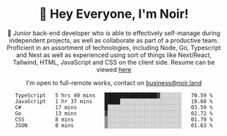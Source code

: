 <div align="center">

<h1 align="center">👋 Hey Everyone, I'm Noir! </h1>
  
<p>
  
 🎉 Junior back-end developer who is able to effectively self-manage during independent projects, as well as collaborate as part of a productive team. Proficient in an assortment of technologies, including Node, Go, Typescript and Nest as well as experienced using sort of things like Next/React, Tailwind, HTML, JavaScript and CSS on the client side. Resume can be viewed [here](https://cdn.noir.land/resume)

</p>
   
<p align="center">

  I'm open to full-remote works, contact on [business@noir.land](mailto:business@noir.land) 
 
 </p>
   

  
<!--START_SECTION:waka-->

```text
TypeScript   5 hrs 49 mins   █████████████████▓░░░░░░░   70.59 %
JavaScript   1 hr 37 mins    █████░░░░░░░░░░░░░░░░░░░░   19.68 %
C#           17 mins         █░░░░░░░░░░░░░░░░░░░░░░░░   03.59 %
Go           13 mins         ▓░░░░░░░░░░░░░░░░░░░░░░░░   02.72 %
CSS          8 mins          ▒░░░░░░░░░░░░░░░░░░░░░░░░   01.79 %
JSON         8 mins          ▒░░░░░░░░░░░░░░░░░░░░░░░░   01.63 %
```

<!--END_SECTION:waka-->
